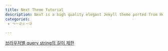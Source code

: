 ```yaml
---
title: Next Theme Tutorial
description: NexT is a high quality elegant Jekyll theme ported from Hexo Next. It is crafted from scratch, with love.
categories:
 - ㄱㅡㄹㄷㅡㄹ

---
```

[브라우저별 query string의 길이 제한](https://stackoverflow.com/questions/812925/what-is-the-maximum-possible-length-of-a-query-string)